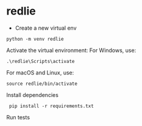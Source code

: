 # redlie

- Create a new virtual env
```angular2html
python -m venv redlie
```
Activate the virtual environment:
For Windows, use:
```
.\redlie\Scripts\activate
```

For macOS and Linux, use:
```shell
source redlie/bin/activate
```

Install dependencies
```shell
 pip install -r requirements.txt  
```
Run tests
````

````